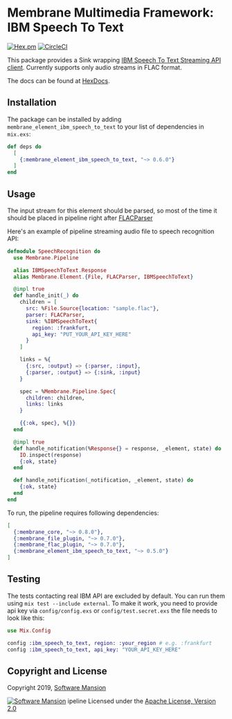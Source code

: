 # Membrane Multimedia Framework: IBM Speech To Text

[![Hex.pm](https://img.shields.io/hexpm/v/membrane_element_ibm_speech_to_text.svg)](https://hex.pm/packages/membrane_element_ibm_speech_to_text)
[![CircleCI](https://circleci.com/gh/membraneframework/membrane-element-ibm-speech-to-text.svg?style=svg)](https://circleci.com/gh/membraneframework/membrane-element-ibm-speech-to-text)

This package provides a Sink wrapping [IBM Speech To Text Streaming API client](https://hex.pm/packages/ibm_speech_to_text).
Currently supports only audio streams in FLAC format.

The docs can be found at [HexDocs](https://hexdocs.pm/membrane_element_ibm_speech_to_text).

## Installation

The package can be installed by adding `membrane_element_ibm_speech_to_text` to your list of dependencies in `mix.exs`:

```elixir
def deps do
  [
    {:membrane_element_ibm_speech_to_text, "~> 0.6.0"}
  ]
end
```

## Usage

The input stream for this element should be parsed, so most of the time it should be
placed in pipeline right after [FLACParser](https://github.com/membraneframework/membrane-element-flac-parser)

Here's an example of pipeline streaming audio file to speech recognition API:

```elixir
defmodule SpeechRecognition do
  use Membrane.Pipeline

  alias IBMSpeechToText.Response
  alias Membrane.Element.{File, FLACParser, IBMSpeechToText}

  @impl true
  def handle_init(_) do
    children = [
      src: %File.Source{location: "sample.flac"},
      parser: FLACParser,
      sink: %IBMSpeechToText{
        region: :frankfurt,
        api_key: "PUT_YOUR_API_KEY_HERE"
      }
    ]

    links = %{
      {:src, :output} => {:parser, :input},
      {:parser, :output} => {:sink, :input}
    }

    spec = %Membrane.Pipeline.Spec{
      children: children,
      links: links
    }

    {{:ok, spec}, %{}}
  end

  @impl true
  def handle_notification(%Response{} = response, _element, state) do
    IO.inspect(response)
    {:ok, state}
  end

  def handle_notification(_notification, _element, state) do
    {:ok, state}
  end
end
```

To run, the pipeline requires following dependencies:

```elixir
[
  {:membrane_core, "~> 0.8.0"},
  {:membrane_file_plugin, "~> 0.7.0"},
  {:membrane_flac_plugin, "~> 0.7.0"},
  {:membrane_element_ibm_speech_to_text, "~> 0.5.0"}
]
```

## Testing

The tests contacting real IBM API are excluded by default. You can run them using `mix test --include external`.
To make it work, you need to provide api key via `config/config.exs` or `config/test.secret.exs` the file needs to look like this:

```elixir
use Mix.Config

config :ibm_speech_to_text, region: :your_region # e.g. :frankfurt
config :ibm_speech_to_text, api_key: "YOUR_API_KEY_HERE"
```

## Copyright and License

Copyright 2019, [Software Mansion](https://swmansion.com/?utm_source=git&utm_medium=readme&utm_campaign=membrane-element-ibm-speech-to-text)

[![Software Mansion](https://logo.swmansion.com/logo?color=white&variant=desktop&width=200&tag=membrane-github)](https://swmansion.com/?utm_source=git&utm_medium=readme&utm_campaign=membrane-element-ibm-speech-to-text)
ipeline
Licensed under the [Apache License, Version 2.0](./LICENSE)
